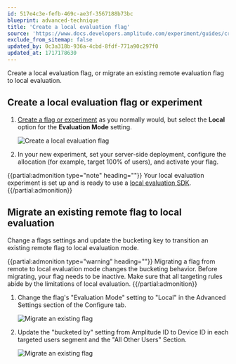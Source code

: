 ```yaml
---
id: 517e4c3e-fefb-469c-ae3f-3567188b73bc
blueprint: advanced-technique
title: 'Create a local evaluation flag'
source: 'https://www.docs.developers.amplitude.com/experiment/guides/create-local-evaluation-flag/'
exclude_from_sitemap: false
updated_by: 0c3a318b-936a-4cbd-8fdf-771a90c297f0
updated_at: 1717178630
---
```

Create a local evaluation flag, or migrate an existing remote evaluation flag to local evaluation.

## Create a local evaluation flag or experiment

1. [Create a flag or experiment](/docs/experiment/workflow/feature-flag-rollouts#create-a-new-flag) as you normally would, but select the **Local** option for the **Evaluation Mode** setting.

	![Create a local evaluation flag](statamic://asset::help_center_conversions::advanced-techniques/local-eval-create-flag-1.png)

2. In your new experiment, set your server-side deployment, configure the allocation (for example, target 100% of users), and activate your flag.

{{partial:admonition type="note" heading=""}}
Your local evaluation experiment is set up and is ready to use a [local evaluation SDK](/docs/experiment/local-evaluation#sdks).
{{/partial:admonition}}

## Migrate an existing remote flag to local evaluation

Change a flags settings and update the bucketing key to transition an existing remote flag to local evaluation mode.

{{partial:admonition type="warning" heading=""}}
Migrating a flag from remote to local evaluation mode changes the bucketing behavior. Before migrating, your flag needs to be inactive. Make sure that all targeting rules abide by the limitations of local evaluation.
{{/partial:admonition}}

1. Change the flag's "Evaluation Mode" setting to "Local" in the Advanced Settings section of the Configure tab.

	![Migrate an existing flag](statamic://asset::help_center_conversions::advanced-techniques/local-eval-migrate-flag-1.png)
   
2. Update the "bucketed by" setting from Amplitude ID to Device ID in each targeted users segment and the "All Other Users" Section.

	![Migrate an existing flag](statamic://asset::help_center_conversions::advanced-techniques/local-eval-migrate-flag-2.png)